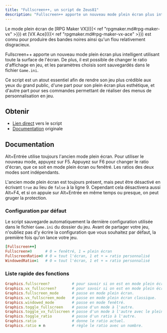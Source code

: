 ```yaml
---
title: "Fullscreen++, un script de Zeus81"
description: "Fullscreen++ apporte un nouveau mode plein écran plus intelligent utilisant toute la surface de l'écran, sur RPG Maker VX et VX Ace. Installez ce script pour améliorer la qualité visuelle de votre jeu."
---
```


Le mode plein écran de [RPG Maker VX]({{< ref "rpgmaker.md#rpg-maker-vx" >}}) et [VX Ace]({{< ref "rpgmaker.md#rpg-maker-vx-ace" >}}) est connu pour produire des bandes noires ainsi qu'un flou relativement disgracieux.

Fullscreen++ apporte un nouveau mode plein écran plus intelligent utilisant toute la surface de l'écran. De plus, il est possible de changer le ratio d'affichage en jeu, et les paramètres choisis sont sauvegardés dans le fichier `Game.ini`.

Ce script est un atout essentiel afin de rendre son jeu plus crédible aux yeux du grand public, d'une part pour son plein écran plus esthétique, et d'autre part pour ses commandes permettant de réaliser des menus de personnalisation en jeu.

## Obtenir

- [Lien direct](http://pastebin.com/raw/kc1hzBek) vers le script
- [Documentation](http://pastebin.com/raw/1TQfMnVJ) originale

## Documentation

Alt+Entrée utilise toujours l'ancien mode plein écran. Pour utiliser le nouveau mode, appuyez sur F5. Appuyez sur F6 pour changer le ratio d'écran, que ce soit en mode plein écran ou fenêtré. Les ratios des deux modes sont indépendants.

L'ancien mode plein écran est toujours présent, mais peut être désactivé en écrivant `true` au lieu de `false` à la ligne 9. Cependant cela désactivera aussi Alt+F4, et si on appuie sur Alt+Entrée en même temps ou presque, on peut gruger la protection.

### Configuration par défaut

Le script sauvegarde automatiquement la dernière configuration utilisée dans le fichier `Game.ini` du dossier du jeu. Avant de partager votre jeu, n'oubliez pas d'y écrire la configuration que vous souhaitez par défaut, la première fois qu'on lance votre jeu.

```ruby
[Fullscreen++]
Fullscreen=0      # 0 = fenêtré, 1 = plein écran
FullscreenRatio=0 # 0 = tout l'écran, 1 et + = ratio personnalisé
WindowedRatio=1   # 0 = tout l'écran, 1 et + = ratio personnalisé
```

### Liste rapide des fonctions

```ruby
Graphics.fullscreen?          # pour savoir si on est en mode plein écran ou pas.
Graphics.vx_fullscreen?       # pour savoir si on est en mode plein écran classique.
Graphics.fullscreen_mode      # passe en mode plein écran.
Graphics.vx_fullscreen_mode   # passe en mode plein écran classique.
Graphics.windowed_mode        # passe en mode fenêtré.
Graphics.toggle_fullscreen    # passe d'un mode à l'autre.
Graphics.toggle_vx_fullscreen # passe d'un mode à l'autre avec le plein écran classique.
Graphics.toggle_ratio         # passe d'un ratio à l'autre.
Graphics.ratio                # donne le ratio actuel.
Graphics.ratio = n            # règle le ratio avec un nombre.
```
